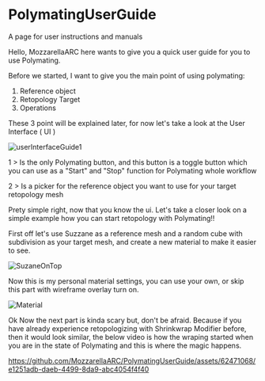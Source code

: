 # PolymatingUserGuide
A page for user instructions and manuals

Hello, MozzarellaARC here wants to give you a quick user guide for you to use Polymating.

Before we started, I want to give you the main point of using polymating:
1. Reference object
2. Retopology Target
3. Operations

These 3 point will be explained later, for now let's take a look at the User Interface ( UI )

![userInterfaceGuide1](https://github.com/MozzarellaARC/PolymatingUserGuide/assets/62471068/9da6d320-b1a3-451f-83b7-72be0e476604)

1 > Is the only Polymating button, and this button is a toggle button which you can use as a "Start" and "Stop" function for Polymating whole workflow

2 > Is a picker for the reference object you want to use for your target retopology mesh

Prety simple right, now that you know the ui. Let's take a closer look on a simple example how you can start retopology with Polymating!!

First off let's use Suzzane as a reference mesh and a random cube with subdivision as your target mesh, and create a new material to make it easier to see.

![SuzaneOnTop](https://github.com/MozzarellaARC/PolymatingUserGuide/assets/62471068/6b78647a-0e04-4dc8-a8e0-4031d8ae9b0c)

Now this is my personal material settings, you can use your own, or skip this part with wireframe overlay turn on.

![Material](https://github.com/MozzarellaARC/PolymatingUserGuide/assets/62471068/1c6eb671-e59c-44f2-9b5f-89dbed43a54f)


Ok Now the next part is kinda scary but, don't be afraid. Because if you have already experience retopologizing with Shrinkwrap Modifier before, then it would look similar, the below video is how the wraping started when you are in the state of Polymating and this is where the magic happens.

https://github.com/MozzarellaARC/PolymatingUserGuide/assets/62471068/e1251adb-daeb-4499-8da9-abc4054f4f40



